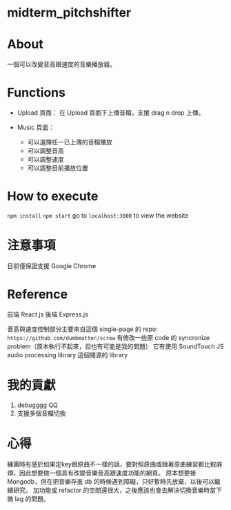 # midterm_pitchshifter

# About
一個可以改變音高跟速度的音樂播放器。

# Functions
- Upload 頁面：
在 Upload 頁面下上傳音檔，支援 drag n drop 上傳。

- Music 頁面：
	- 可以選擇任一已上傳的音檔播放
	- 可以調整音高
	- 可以調整速度
	- 可以調整目前播放位置

# How to execute
`npm install`
`npm start`
go to `localhost:3000` to view the website

# 注意事項
目前僅保證支援 Google Chrome


# Reference
前端 React.js
後端 Express.js

音高與速度控制部分主要來自這個 single-page 的 repo:
`https://github.com/dumbmatter/screw`
有修改一些原 code 的 syncronize problem（原本執行不起來，但也有可能是我的問題）
它有使用 SoundTouch JS audio processing library 這個開源的 library

# 我的貢獻
1. debugggg QQ
2. 支援多個音檔切換

# 心得
練團時有感於如果定key跟原曲不一樣的話，要對照原曲或跟著原曲練習都比較麻煩，因此想要做一個具有改變音樂音高跟速度功能的網頁。
原本想要接 Mongodb，但在把音樂存進 db 的時候遇到障礙，只好暫時先放棄，以後可以繼續研究。
加功能或 refactor 的空間還很大，之後應該也會去解決切換音樂時當下微 lag 的問題。

